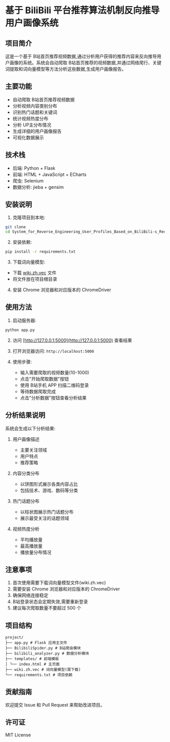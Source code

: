 # 基于 BiliBili 平台推荐算法机制反向推导用户画像系统

## 项目简介

这是一个基于 B站首页推荐视频数据,通过分析用户获得的推荐内容来反向推导用户画像的系统。系统会自动爬取 B站首页推荐的视频数据,并通过网络爬行、关键词提取和词向量模型等方法分析这些数据,生成用户画像报告。

## 主要功能

- 自动爬取 B站首页推荐视频数据
- 分析视频内容类别分布
- 识别热门话题和关键词
- 统计视频热度分布
- 分析 UP主分布情况
- 生成详细的用户画像报告
- 可视化数据展示

## 技术栈

- 后端: Python + Flask
- 前端: HTML + JavaScript + ECharts
- 爬虫: Selenium
- 数据分析: jieba + gensim

## 安装说明

1. 克隆项目到本地: 
```bash
git clone 
cd System_for_Reverse_Engineering_User_Profiles_Based_on_BiliBili-s_Recommendation_Algorithm
```

2. 安装依赖: 
```bash
pip install -r requirements.txt
```

3. 下载词向量模型:
- 下载 [wiki.zh.vec](https://dl.fbaipublicfiles.com/fasttext/vectors-wiki/wiki.zh.vec) 文件
- 将文件放在项目根目录

4. 安装 Chrome 浏览器和对应版本的 ChromeDriver

## 使用方法

1. 启动服务器:
```bash
python app.py
```

2. 访问 [http://127.0.0.1:5000](http://127.0.0.1:5000) 查看结果


2. 打开浏览器访问: `http://localhost:5000`

3. 使用步骤:
   - 输入需要爬取的视频数量(10-1000)
   - 点击"开始爬取数据"按钮
   - 使用 B站手机 APP 扫描二维码登录
   - 等待数据爬取完成
   - 点击"分析数据"按钮查看分析结果

## 分析结果说明

系统会生成以下分析结果:

1. 用户画像描述
   - 主要关注领域
   - 用户特点
   - 推荐策略

2. 内容分类分布
   - 以饼图形式展示各类内容占比
   - 包括技术、游戏、数码等分类

3. 热门话题分布
   - 以柱状图展示热门话题分布
   - 展示最受关注的话题领域

4. 视频热度分析
   - 平均播放量
   - 最高播放量
   - 播放量分布情况

## 注意事项

1. 首次使用需要下载词向量模型文件(wiki.zh.vec)
2. 需要安装 Chrome 浏览器和对应版本的 ChromeDriver
3. 确保网络连接稳定
4. B站登录状态会定期失效,需要重新登录
5. 建议每次爬取数量不要超过 500 个

## 项目结构
```
project/
├── app.py # Flask 应用主文件
├── BilibiliSpider.py # B站爬虫模块
├── bilibili_analyzer.py # 数据分析模块
├── templates/ # 前端模板
│ └── index.html # 主页面
├── wiki.zh.vec # 词向量模型(需下载)
└── requirements.txt # 项目依赖
```

## 贡献指南

欢迎提交 Issue 和 Pull Request 来帮助改进项目。

## 许可证

MIT License